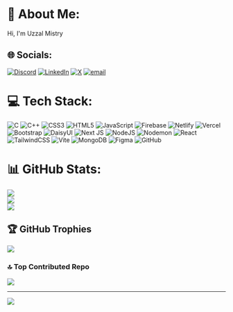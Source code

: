 <!-- 
![uzzal mistry](/img/github-header-banner.png)

- 🔭 I’m currently working on the project [**AppOrbit**]()
- 🌱 I’m currently learning [**Next.js**](https://nextjs.org/) and [**TypeScript**](https://www.typescriptlang.org/)

---

## Skills

<img src="https://img.shields.io/badge/JavaScript-323330?style=for-the-badge&logo=javascript&logoColor=F7DF1E" /> <img src="https://img.shields.io/badge/C-00599C?style=for-the-badge&logo=c&logoColor=white" />
<img src="https://img.shields.io/badge/C%2B%2B-00599C?style=for-the-badge&logo=c%2B%2B&logoColor=white" />
<img src="https://img.shields.io/badge/HTML5-E34F26?style=for-the-badge&logo=html5&logoColor=white" />
<img src="https://img.shields.io/badge/CSS3-1572B6?style=for-the-badge&logo=css3&logoColor=white" />
<img src="https://img.shields.io/badge/MongoDB-4EA94B?style=for-the-badge&logo=mongodb&logoColor=white" />
<img src="https://img.shields.io/badge/Tailwind_CSS-38B2AC?style=for-the-badge&logo=tailwind-css&logoColor=white" />
<img src="https://img.shields.io/badge/React-20232A?style=for-the-badge&logo=react&logoColor=61DAFB
" />
<img src="https://img.shields.io/badge/npm-CB3837?style=for-the-badge&logo=npm&logoColor=white" />
<img src="https://img.shields.io/badge/Node%20js-339933?style=for-the-badge&logo=nodedotjs&logoColor=white" />
<img src="https://img.shields.io/badge/next%20js-000000?style=for-the-badge&logo=nextdotjs&logoColor=white" />
<img src="https://img.shields.io/badge/Express%20js-000000?style=for-the-badge&logo=express&logoColor=white" />
<img src="https://img.shields.io/badge/Bootstrap-563D7C?style=for-the-badge&logo=bootstrap&logoColor=white" />

---

## Connect With Me

<p align="center">
  
[![X](https://img.shields.io/badge/X-000000?style=for-the-badge&logo=x&logoColor=white)](https://x.com/UzzalMistry01) [![LinkedIn](https://img.shields.io/badge/LinkedIn-0A66C2?style=for-the-badge&logo=linkedin&logoColor=white)](https://www.linkedin.com/in/uzzal-mistry/) [![GitHub](https://img.shields.io/badge/GitHub-181717?style=for-the-badge&logo=github&logoColor=white)](https://github.com/Uzzal-Mistry)    [![Portfolio](https://img.shields.io/badge/Portfolio-4E46DC?style=for-the-badge&logo=window&logoColor=white)](https://YourPortfolioLink.com)

</p>

---

## Github Stats
![Uzzal's GitHub stats](https://github-readme-stats.vercel.app/api?username=Uzzal-Mistry&show_icons=true&theme=gruvbox)

--- -->







# 💫 About Me:
Hi, I'm Uzzal Mistry


## 🌐 Socials:
[![Discord](https://img.shields.io/badge/Discord-%237289DA.svg?logo=discord&logoColor=white)](https://discord.gg/ada) [![LinkedIn](https://img.shields.io/badge/LinkedIn-%230077B5.svg?logo=linkedin&logoColor=white)](https://linkedin.com/in/uzzal-mistry) [![X](https://img.shields.io/badge/X-black.svg?logo=X&logoColor=white)](https://x.com/UzzalMistry01) [![email](https://img.shields.io/badge/Email-D14836?logo=gmail&logoColor=white)](mailto:uzzalmistry89@gmail.com) 

# 💻 Tech Stack:
![C](https://img.shields.io/badge/c-%2300599C.svg?style=for-the-badge&logo=c&logoColor=white) ![C++](https://img.shields.io/badge/c++-%2300599C.svg?style=for-the-badge&logo=c%2B%2B&logoColor=white) ![CSS3](https://img.shields.io/badge/css3-%231572B6.svg?style=for-the-badge&logo=css3&logoColor=white) ![HTML5](https://img.shields.io/badge/html5-%23E34F26.svg?style=for-the-badge&logo=html5&logoColor=white) ![JavaScript](https://img.shields.io/badge/javascript-%23323330.svg?style=for-the-badge&logo=javascript&logoColor=%23F7DF1E) ![Firebase](https://img.shields.io/badge/firebase-%23039BE5.svg?style=for-the-badge&logo=firebase) ![Netlify](https://img.shields.io/badge/netlify-%23000000.svg?style=for-the-badge&logo=netlify&logoColor=#00C7B7) ![Vercel](https://img.shields.io/badge/vercel-%23000000.svg?style=for-the-badge&logo=vercel&logoColor=white) ![Bootstrap](https://img.shields.io/badge/bootstrap-%238511FA.svg?style=for-the-badge&logo=bootstrap&logoColor=white) ![DaisyUI](https://img.shields.io/badge/daisyui-5A0EF8?style=for-the-badge&logo=daisyui&logoColor=white) ![Next JS](https://img.shields.io/badge/Next-black?style=for-the-badge&logo=next.js&logoColor=white) ![NodeJS](https://img.shields.io/badge/node.js-6DA55F?style=for-the-badge&logo=node.js&logoColor=white) ![Nodemon](https://img.shields.io/badge/NODEMON-%23323330.svg?style=for-the-badge&logo=nodemon&logoColor=%BBDEAD) ![React](https://img.shields.io/badge/react-%2320232a.svg?style=for-the-badge&logo=react&logoColor=%2361DAFB) ![TailwindCSS](https://img.shields.io/badge/tailwindcss-%2338B2AC.svg?style=for-the-badge&logo=tailwind-css&logoColor=white) ![Vite](https://img.shields.io/badge/vite-%23646CFF.svg?style=for-the-badge&logo=vite&logoColor=white) ![MongoDB](https://img.shields.io/badge/MongoDB-%234ea94b.svg?style=for-the-badge&logo=mongodb&logoColor=white) ![Figma](https://img.shields.io/badge/figma-%23F24E1E.svg?style=for-the-badge&logo=figma&logoColor=white) ![GitHub](https://img.shields.io/badge/github-%23121011.svg?style=for-the-badge&logo=github&logoColor=white)
# 📊 GitHub Stats:
![](https://github-readme-stats.vercel.app/api?username=Uzzal-Mistry&theme=dark&hide_border=false&include_all_commits=false&count_private=false)<br/>
![](https://nirzak-streak-stats.vercel.app/?user=Uzzal-Mistry&theme=dark&hide_border=false)<br/>
![](https://github-readme-stats.vercel.app/api/top-langs/?username=Uzzal-Mistry&theme=dark&hide_border=false&include_all_commits=false&count_private=false&layout=compact)

## 🏆 GitHub Trophies
![](https://github-profile-trophy.vercel.app/?username=Uzzal-Mistry&theme=radical&no-frame=true&no-bg=true&margin-w=4)

### 🔝 Top Contributed Repo
![](https://github-contributor-stats.vercel.app/api?username=Uzzal-Mistry&limit=5&theme=dark&combine_all_yearly_contributions=true)

---
[![](https://visitcount.itsvg.in/api?id=Uzzal-Mistry&icon=0&color=0)](https://visitcount.itsvg.in)

<!-- Proudly created with GPRM ( https://gprm.itsvg.in ) -->